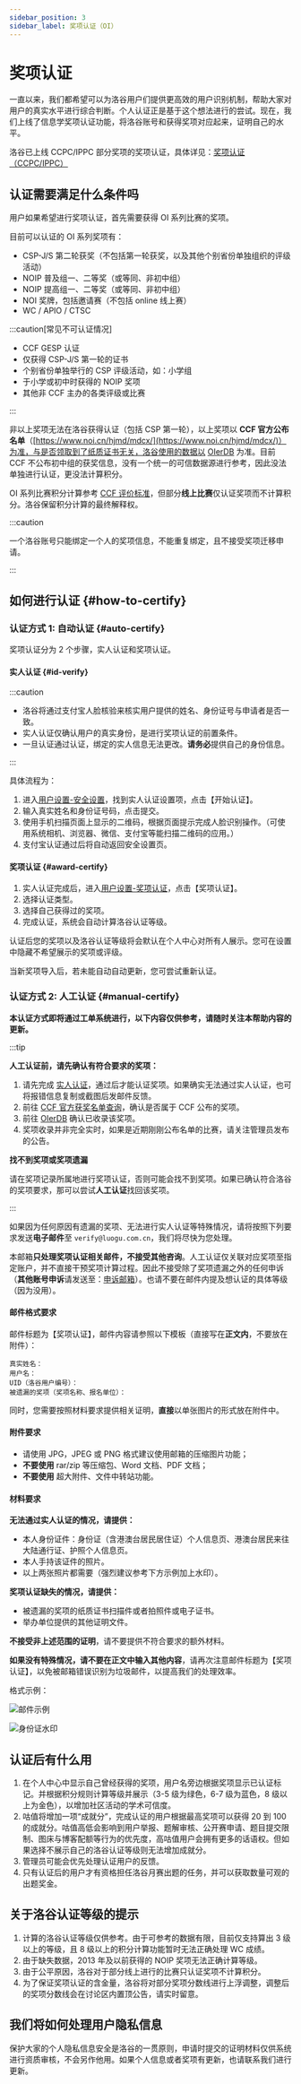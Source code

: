 ```yaml
---
sidebar_position: 3
sidebar_label: 奖项认证（OI）
---
```


# 奖项认证

一直以来，我们都希望可以为洛谷用户们提供更高效的用户识别机制，帮助大家对用户的真实水平进行综合判断。个人认证正是基于这个想法进行的尝试。现在，我们上线了信息学奖项认证功能，将洛谷账号和获得奖项对应起来，证明自己的水平。


洛谷已上线 CCPC/IPPC 部分奖项的奖项认证，具体详见：[奖项认证（CCPC/IPPC）](XCPC-certfy.md)


## 认证需要满足什么条件吗

用户如果希望进行奖项认证，首先需要获得 OI 系列比赛的奖项。

目前可以认证的 OI 系列奖项有：

- CSP-J/S 第二轮获奖（不包括第一轮获奖，以及其他个别省份单独组织的评级活动）
- NOIP 普及组一、二等奖（或等同、非初中组）
- NOIP 提高组一、二等奖（或等同、非初中组）
- NOI 奖牌，包括邀请赛（不包括 online 线上赛）
- WC / APIO / CTSC

:::caution[常见不可认证情况]

- CCF GESP 认证
- 仅获得 CSP-J/S 第一轮的证书
- 个别省份单独举行的 CSP 评级活动，如：小学组
- 于小学或初中时获得的 NOIP 奖项
- 其他非 CCF 主办的各类评级或比赛

:::

非以上奖项无法在洛谷获得认证（包括 CSP 第一轮），以上奖项以 **CCF 官方公布名单**（[https://www.noi.cn/hjmd/mdcx/](https://www.noi.cn/hjmd/mdcx/)）为准，与是否领取到了纸质证书无关，洛谷使用的数据以 [OIerDB](https://github.com/OIerDb-ng/OIerDb-data-generator) 为准。目前 CCF 不公布初中组的获奖信息，没有一个统一的可信数据源进行参考，因此没法单独进行认证，更没法计算积分。

OI 系列比赛积分计算参考 [CCF 评价标准](https://www.noi.cn/xw/2019-08-26/715369.shtml)，但部分**线上比赛**仅认证奖项而不计算积分。洛谷保留积分计算的最终解释权。

:::caution

一个洛谷账号只能绑定一个人的奖项信息，不能重复绑定，且不接受奖项迁移申请。

:::

## 如何进行认证 {#how-to-certify}

### 认证方式 1: 自动认证 {#auto-certify}

奖项认证分为 2 个步骤，实人认证和奖项认证。

#### 实人认证 {#id-verify}

:::caution

- 洛谷将通过支付宝人脸核验来核实用户提供的姓名、身份证号与申请者是否一致。
- 实人认证仅确认用户的真实身份，是进行奖项认证的前置条件。
- 一旦认证通过认证，绑定的实人信息无法更改。**请务必**提供自己的身份信息。

:::

具体流程为：

1. 进入[用户设置-安全设置](https://www.luogu.com.cn/user/setting/security)，找到实人认证设置项，点击【开始认证】。
2. 输入真实姓名和身份证号码，点击提交。
3. 使用手机扫描页面上显示的二维码，根据页面提示完成人脸识别操作。（可使用系统相机、浏览器、微信、支付宝等能扫描二维码的应用。）
4. 支付宝认证通过后将自动返回安全设置页。

#### 奖项认证 {#award-certify}

1. 实人认证完成后，进入[用户设置-奖项认证](https://www.luogu.com.cn/user/setting/prize)，点击【奖项认证】。
2. 选择认证类型。
3. 选择自己获得过的奖项。
4. 完成认证，系统会自动计算洛谷认证等级。

认证后您的奖项以及洛谷认证等级将会默认在个人中心对所有人展示。您可在设置中隐藏不希望展示的奖项或评级。

当新奖项导入后，若未能自动自动更新，您可尝试重新认证。

### 认证方式 2: 人工认证 {#manual-certify}

**本认证方式即将通过工单系统进行，以下内容仅供参考，请随时关注本帮助内容的更新。**

:::tip

**人工认证前，请先确认有符合要求的奖项：**

 1. 请先完成 [实人认证](#id-verify)，通过后才能认证奖项。如果确实无法通过实人认证，也可将报错信息复制或截图后发邮件反馈。
 2. 前往 [CCF 官方获奖名单查询](https://www.noi.cn/hjmd/mdcx/)，确认是否属于 CCF 公布的奖项。
 3. 前往 [OIerDB](https://oier.baoshuo.dev/) 确认已收录该奖项。
 4. 奖项收录并非完全实时，如果是近期刚刚公布名单的比赛，请关注管理员发布的公告。

**找不到奖项或奖项遗漏**

请在奖项记录所属地进行奖项认证，否则可能会找不到奖项。如果已确认符合洛谷的奖项要求，那可以尝试**人工认证**找回该奖项。

:::

如果因为任何原因有遗漏的奖项、无法进行实人认证等特殊情况，请将按照下列要求发送**电子邮件**至 `verify@luogu.com.cn`，我们将尽快为您处理。

本邮箱**只处理奖项认证相关邮件，不接受其他咨询**。人工认证仅关联对应奖项至指定账户，并不直接干预奖项计算过程。因此不接受除了奖项遗漏之外的任何申诉（**其他账号申诉**请发送至：[申诉邮箱](/contact-us)）。也请不要在邮件内提及想认证的具体等级（因为没用）。

#### 邮件格式要求

邮件标题为【奖项认证】，邮件内容请参照以下模板（直接写在**正文内**，不要放在附件）：

```plain
真实姓名：
用户名：
UID（洛谷用户编号）：
被遗漏的奖项（奖项名称、报名单位）：
```

同时，您需要按照材料要求提供相关证明，**直接**以单张图片的形式放在附件中。

#### 附件要求

- 请使用 JPG，JPEG 或 PNG 格式建议使用邮箱的压缩图片功能；
- **不要使用** rar/zip 等压缩包、Word 文档、PDF 文档；
- **不要使用** 超大附件、文件中转站功能。

#### 材料要求

**无法通过实人认证的情况，请提供：**

- 本人身份证件：身份证（含港澳台居民居住证）个人信息页、港澳台居民来往大陆通行证、护照个人信息页。
- 本人手持该证件的照片。
- 以上两张照片都需要（强烈建议参考下方示例加上水印）。

**奖项认证缺失的情况，请提供：**

- 被遗漏的奖项的纸质证书扫描件或者拍照件或电子证书。
- 举办单位提供的其他证明文件。

**不接受非上述范围的证明**，请不要提供不符合要求的额外材料。

**如果没有特殊情况，请不要在正文中输入其他内容**，请再次注意邮件标题为【奖项认证】，以免被邮箱错误识别为垃圾邮件，以提高我们的处理效率。

格式示例：

![邮件示例](_image/award-email-example.jpg)

![身份证水印](_image/id-sign.jpg)

## 认证后有什么用

1. 在个人中心中显示自己曾经获得的奖项，用户名旁边根据奖项显示已认证标记。并根据积分规则计算等级并展示（3-5 级为绿色，6-7 级为蓝色，8 级以上为金色），以增加社区活动的学术可信度。
2. 咕值将增加一项“成就分”，完成认证的用户根据最高奖项可以获得 20 到 100 的成就分。咕值高低会影响到用户举报、题解审核、公开赛申请、题目提交限制、图床与博客配额等行为的优先度，高咕值用户会拥有更多的话语权。但如果选择不展示自己的洛谷认证等级则无法增加成就分。
3. 管理员可能会优先处理认证用户的反馈。
4. 只有认证后的用户才有资格担任洛谷月赛出题的任务，并可以获取数量可观的出题奖金。

## 关于洛谷认证等级的提示

1. 计算的洛谷认证等级仅供参考。由于可参考的数据有限，目前仅支持算出 3 级以上的等级，且 8 级以上的积分计算功能暂时无法正确处理 WC 成绩。
2. 由于缺失数据，2013 年及以前获得的 NOIP 奖项无法正确计算等级。
3. 由于公平原因，洛谷对于部分线上进行的比赛只认证奖项不计算积分。
4. 为了保证奖项认证的含金量，洛谷将对部分奖项分数线进行上浮调整，调整后的奖项分数线会在讨论区内置顶公告，请实时留意。

## 我们将如何处理用户隐私信息

保护大家的个人隐私信息安全是洛谷的一贯原则，申请时提交的证明材料仅供系统进行资质审核，不会另作他用。如果个人信息或者奖项有更新，也请联系我们进行更新。